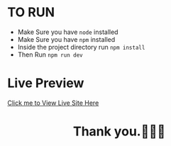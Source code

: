 # TO RUN

-   Make Sure you have `node` installed
-   Make Sure you have `npm` installed
-   Inside the project directory run `npm install`
-   Then Run `npm run dev`

# Live Preview

[Click me to View Live Site Here](https://luxstay.vercel.app/)

<h1 align="center" > Thank you.🙇‍♀️🙏</h1>
